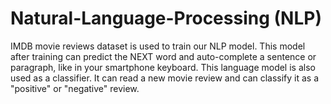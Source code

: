 # Natural-Language-Processing (NLP)
IMDB movie reviews dataset is used to train our NLP model. 
This model after training can predict the NEXT word and auto-complete a sentence or paragraph, like in your smartphone keyboard. This language model is also used as a classifier.
It can read a new movie review and can classify it as a "positive" or "negative" review.
